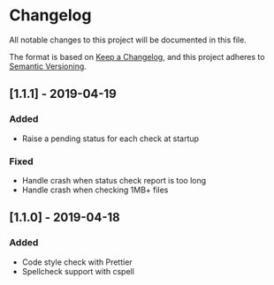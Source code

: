 # Changelog

All notable changes to this project will be documented in this file.

The format is based on [Keep a Changelog](https://keepachangelog.com/en/1.0.0/),
and this project adheres to [Semantic Versioning](https://semver.org/spec/v2.0.0.html).

## [1.1.1] - 2019-04-19

### Added

- Raise a pending status for each check at startup

### Fixed

- Handle crash when status check report is too long
- Handle crash when checking 1MB+ files

## [1.1.0] - 2019-04-18

### Added

- Code style check with Prettier
- Spellcheck support with cspell
